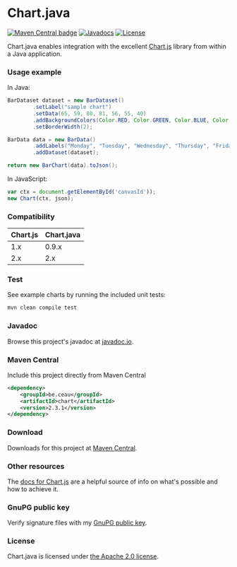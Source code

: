 # Chart.java

[![Maven Central badge](https://maven-badges.herokuapp.com/maven-central/be.ceau/chart/badge.svg)](https://mvnrepository.com/artifact/be.ceau/chart)  [![Javadocs](https://javadoc.io/badge/be.ceau/chart.svg)](https://javadoc.io/doc/be.ceau/chart)  [![License](https://img.shields.io/badge/License-Apache%202.0-blue.svg)](https://www.apache.org/licenses/LICENSE-2.0.txt)

Chart.java enables integration with the excellent [Chart.js](http://www.chartjs.org/) library from within a Java application.

### Usage example

In Java:

```Java
BarDataset dataset = new BarDataset()
		.setLabel("sample chart")
		.setData(65, 59, 80, 81, 56, 55, 40)
		.addBackgroundColors(Color.RED, Color.GREEN, Color.BLUE, Color.YELLOW, Color.ORANGE, Color.GRAY, Color.BLACK)
		.setBorderWidth(2);

BarData data = new BarData()
		.addLabels("Monday", "Tuesday", "Wednesday", "Thursday", "Friday", "Saturday", "Sunday")
		.addDataset(dataset);

return new BarChart(data).toJson();
```

In JavaScript:

```JavaScript
var ctx = document.getElementById('canvasId'));
new Chart(ctx, json);
```

### Compatibility

Chart.js | Chart.java
------------ | -------------
1.x | 0.9.x
2.x | 2.x

### Test
See example charts by running the included unit tests:
```XML
mvn clean compile test
```

### Javadoc
Browse this project's javadoc at [javadoc.io](https://javadoc.io/doc/be.ceau/chart).

### Maven Central
Include this project directly from Maven Central
```XML
<dependency>
	<groupId>be.ceau</groupId>
	<artifactId>chart</artifactId>
	<version>2.3.1</version>
</dependency>
```

### Download
Downloads for this project at [Maven Central](https://repo1.maven.org/maven2/be/ceau/chart/).

### Other resources
The [docs for Chart.js](http://www.chartjs.org/docs/) are a helpful source of info on what's possible and how to achieve it. 

### GnuPG public key
Verify signature files with my [GnuPG public key](https://www.ceau.be/pubkey.gpg).

### License
Chart.java is licensed under [the Apache 2.0 license](https://www.apache.org/licenses/LICENSE-2.0.txt).